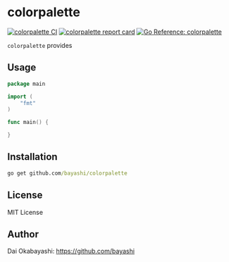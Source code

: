 # colorpalette

<a href="https://github.com/bayashi/colorpalette/actions" title="colorpalette CI"><img src="https://github.com/bayashi/colorpalette/workflows/main/badge.svg" alt="colorpalette CI"></a>
<a href="https://goreportcard.com/report/github.com/bayashi/colorpalette" title="colorpalette report card" target="_blank"><img src="https://goreportcard.com/badge/github.com/bayashi/colorpalette" alt="colorpalette report card"></a>
<a href="https://pkg.go.dev/github.com/bayashi/colorpalette" title="Go colorpalette package reference" target="_blank"><img src="https://pkg.go.dev/badge/github.com/bayashi/colorpalette.svg" alt="Go Reference: colorpalette"></a>

`colorpalette` provides 

## Usage

```go
package main

import (
    "fmt"
)

func main() {

}
```

## Installation

```cmd
go get github.com/bayashi/colorpalette
```

## License

MIT License

## Author

Dai Okabayashi: https://github.com/bayashi
